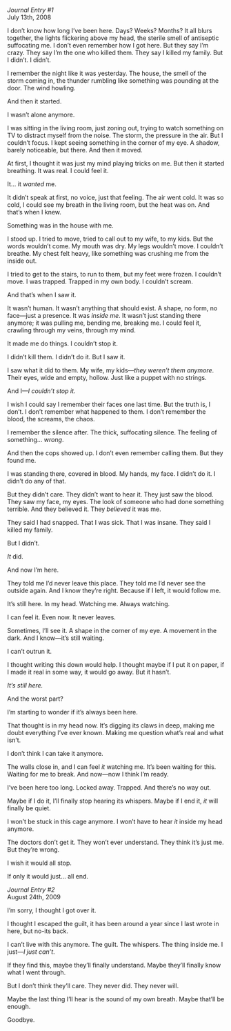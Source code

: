 *Journal Entry #1*  
July 13th, 2008

I don’t know how long I’ve been here. Days? Weeks? Months? It all blurs together, the lights flickering above my head, the sterile smell of antiseptic suffocating me. I don’t even remember how I got here. But they say I’m crazy. They say I’m the one who killed them. They say I killed my family. But I didn’t. I didn’t.

I remember the night like it was yesterday. The house, the smell of the storm coming in, the thunder rumbling like something was pounding at the door. The wind howling.

And then it started.

I wasn’t alone anymore.

I was sitting in the living room, just zoning out, trying to watch something on TV to distract myself from the noise. The storm, the pressure in the air. But I couldn’t focus. I kept seeing something in the corner of my eye. A shadow, barely noticeable, but there. And then it moved.

At first, I thought it was just my mind playing tricks on me. But then it started breathing. It was real. I could feel it.

It... it *wanted* me.

It didn’t speak at first, no voice, just that feeling. The air went cold. It was so cold, I could see my breath in the living room, but the heat was on. And that’s when I knew.

Something was in the house with me.

I stood up. I tried to move, tried to call out to my wife, to my kids. But the words wouldn’t come. My mouth was dry. My legs wouldn’t move. I couldn’t breathe. My chest felt heavy, like something was crushing me from the inside out.

I tried to get to the stairs, to run to them, but my feet were frozen. I couldn’t move. I was trapped. Trapped in my own body. I couldn’t scream.

And that’s when I saw it.

It wasn’t human. It wasn’t anything that should exist. A shape, no form, no face—just a presence. It was *inside me*. It wasn’t just standing there anymore; it was pulling me, bending me, breaking me. I could feel it, crawling through my veins, through my mind.

It made me do things. I couldn’t stop it.

I didn’t kill them. I didn’t do it. But I saw it.

I saw what it did to them. My wife, my kids—*they weren’t them anymore*. Their eyes, wide and empty, hollow. Just like a puppet with no strings.

And I—*I couldn’t stop it*.

I wish I could say I remember their faces one last time. But the truth is, I don’t. I don’t remember what happened to them. I don’t remember the blood, the screams, the chaos.

I remember the silence after. The thick, suffocating silence. The feeling of something... *wrong*.

And then the cops showed up. I don’t even remember calling them. But they found me.

I was standing there, covered in blood. My hands, my face. I didn’t do it. I didn’t do any of that.

But they didn’t care. They didn’t want to hear it. They just saw the blood. They saw my face, my eyes. The look of someone who had done something terrible. And they believed it. They *believed* it was me.

They said I had snapped. That I was sick. That I was insane. They said I killed my family.

But I didn’t.

*It* did.

And now I’m here.

They told me I’d never leave this place. They told me I’d never see the outside again. And I know they’re right. Because if I left, it would follow me.

It’s still here. In my head. Watching me. Always watching.

I can feel it. Even now. It never leaves.

Sometimes, I’ll see it. A shape in the corner of my eye. A movement in the dark. And I know—it’s still waiting.

I can’t outrun it.

I thought writing this down would help. I thought maybe if I put it on paper, if I made it real in some way, it would go away. But it hasn’t.

*It’s still here.*

And the worst part?

I’m starting to wonder if it’s always been here.

That thought is in my head now. It’s digging its claws in deep, making me doubt everything I’ve ever known. Making me question what’s real and what isn’t.

I don’t think I can take it anymore.

The walls close in, and I can feel *it* watching me. It’s been waiting for this. Waiting for me to break. And now—now I think I’m ready.

I’ve been here too long. Locked away. Trapped. And there’s no way out.

Maybe if I do it, I’ll finally stop hearing its whispers. Maybe if I end it, *it* will finally be quiet.

I won’t be stuck in this cage anymore. I won’t have to hear *it* inside my head anymore.

The doctors don’t get it. They won’t ever understand. They think it’s just me. But they’re wrong.

I wish it would all stop. 

If only it would just... all end.

*Journal Entry #2*  
August 24th, 2009

I’m sorry, I thought I got over it. 

I thought I escaped the guilt, it has been around a year since I last wrote in here, but no-its back.

I can’t live with this anymore. The guilt. The whispers. The thing inside me. I just—*I just can’t*.

If they find this, maybe they’ll finally understand. Maybe they’ll finally know what I went through.

But I don’t think they’ll care. They never did. They never will.

Maybe the last thing I’ll hear is the sound of my own breath. Maybe that’ll be enough.

Goodbye.

